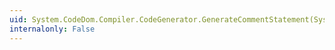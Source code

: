 ```yaml
---
uid: System.CodeDom.Compiler.CodeGenerator.GenerateCommentStatement(System.CodeDom.CodeCommentStatement)
internalonly: False
---
```

